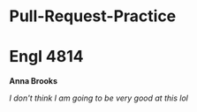 # Pull-Request-Practice 

<h1>Engl 4814</h1>

<strong>Anna Brooks</strong>

<em>I don't think I am going to be very good at this lol</em>